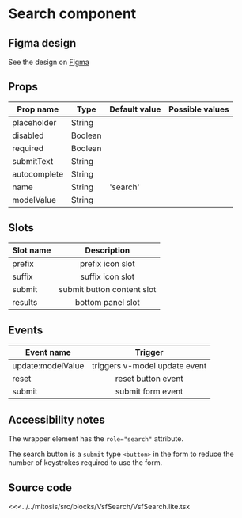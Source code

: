 #  Search component



<PlaygroundWrapper component="Search"/>

## Figma design

See the design on [Figma](https://www.figma.com/file/CWOkbpne0tDpSenT4ZEUTQ/%F0%9F%9B%A0-SFUI-2.0-%7C-Development?node-id=10650%3A7288)

## Props

| Prop name             | Type                       | Default value | Possible values           |
|-----------------------|----------------------------|---------------|---------------------------|
|  placeholder          | String                     |               |                           |
|  disabled             | Boolean                    |               |                           |
|  required             | Boolean                    |               |                           |
|  submitText           | String                     |               |                           |
|  autocomplete         | String                     |               |                           |
|  name                 | String                     | 'search'      |                           |
|  modelValue           | String                     |               |                           |


## Slots

| Slot name |            Description            |
| --------- | :-------------------------------: |
| prefix    | prefix icon slot                  |
| suffix    | suffix icon slot                  |
| submit    | submit button content slot        |
| results   | bottom panel slot                 |

## Events

| Event name        |            Trigger             |
| ----------------- | :----------------------------: |
| update:modelValue | triggers v-model update event  |
| reset             | reset button event             |
| submit            | submit form event              |

## Accessibility notes

The wrapper element has the `role="search"` attribute.

The search button is a `submit` type `<button>` in the form to reduce the number of keystrokes required to use the form.

## Source code

<<<../../mitosis/src/blocks/VsfSearch/VsfSearch.lite.tsx
